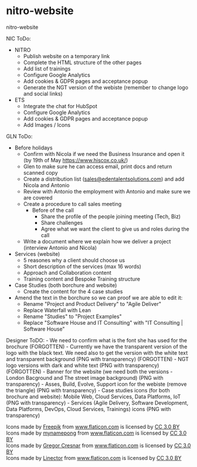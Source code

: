 # nitro-website
nitro-website

NIC ToDo:
- NITRO
    - Publish website on a temporary link
    - Complete the HTML structure of the other pages
    - Add list of trainings
    - Configure Google Analytics
    - Add cookies & GDPR pages and acceptance popup
    - Generate the NGT version of the webiste (remember to change logo and social links)
- ETS
    - Integrate the chat for HubSpot
    - Configure Google Analytics
    - Add cookies & GDPR pages and acceptance popup
    - Add Images / Icons

GLN ToDo:
- Before holidays
    - Confirm with Nicola if we need the Business Insurance and open it (by 19th of May https://www.hiscox.co.uk/)
    - Glen to make sure he can access email, print docs and return scanned copy
    - Create a distribution list (sales@edentalentsolutions.com) and add Nicola and Antonio
    - Review with Antonio the employment with Antonio and make sure we are covered
    - Create a procedure to call sales meeting
        - Before of the call 
            - Share the profile of the people joining meeting (Tech, Biz)
            - Share challenges
            - Agree what we want the client to give us and roles during the call
    - Write a document where we explain how we deliver a project (interview Antonio and Nicola)
- Services (website)
    - 5 reasones why a client should choose us
    - Short description of the services (max 16 words)
    - Approach and Collaboration content
    - Training content and Bespoke Training structure
- Case Studies (both borchure and website)
    - Create the content for the 4 case studies
- Amend the text in the borchure so we can proof we are able to edit it:
    - Rename "Project and Product Delivery" to "Agile Deliver"
    - Replace Waterfall with Lean
    - Rename "Studies" to "Project Examples"
    - Replace "Software House and IT Consulting" with "IT Consulting | Software House"

Designer ToDO:
    - We need to confirm what is the font she has used for the brochure (FORGOTTEN)
    - Currently we have the transparent version of the logo with the black text. We need also to get the version with the white text and transparent background (PNG with transparency)  (FORGOTTEN)
    - NGT logo versions with dark and white text (PNG with transparency)  (FORGOTTEN)
    - Banner for the website (we need both the versions - London Bacground and The street image background) (PNG with transparency)
    - Asses, Build, Evolve, Support icon for the webiste (remove the triangle)  (PNG with transparency)
    - Case studies icons (for both brochure and website): Mobile Web, Cloud Services, Data Platforms, IoT (PNG with transparency)
    - Services (Agile Delivery, Software Development, Data Platforms, DevOps, Cloud Services, Trainings) icons (PNG with transparency)

<div>Icons made by <a href="https://www.freepik.com/?__hstc=57440181.15f697bbe89062f073e2380730e39712.1557316252473.1557316252473.1557316252473.1&__hssc=57440181.1.1557316252474&__hsfp=3148990692" title="Freepik">Freepik</a> from <a href="https://www.flaticon.com/" 			    title="Flaticon">www.flaticon.com</a> is licensed by <a href="http://creativecommons.org/licenses/by/3.0/" 			    title="Creative Commons BY 3.0" target="_blank">CC 3.0 BY</a></div>

<div>Icons made by <a href="https://www.flaticon.com/authors/mynamepong" title="mynamepong">mynamepong</a> from <a href="https://www.flaticon.com/" 			    title="Flaticon">www.flaticon.com</a> is licensed by <a href="http://creativecommons.org/licenses/by/3.0/" 			    title="Creative Commons BY 3.0" target="_blank">CC 3.0 BY</a></div>

<div>Icons made by <a href="https://www.flaticon.com/authors/gregor-cresnar" title="Gregor Cresnar">Gregor Cresnar</a> from <a href="https://www.flaticon.com/" 			    title="Flaticon">www.flaticon.com</a> is licensed by <a href="http://creativecommons.org/licenses/by/3.0/" 			    title="Creative Commons BY 3.0" target="_blank">CC 3.0 BY</a></div>

<div>Icons made by <a href="https://www.flaticon.com/authors/linector" title="Linector">Linector</a> from <a href="https://www.flaticon.com/" 			    title="Flaticon">www.flaticon.com</a> is licensed by <a href="http://creativecommons.org/licenses/by/3.0/" 			    title="Creative Commons BY 3.0" target="_blank">CC 3.0 BY</a></div>